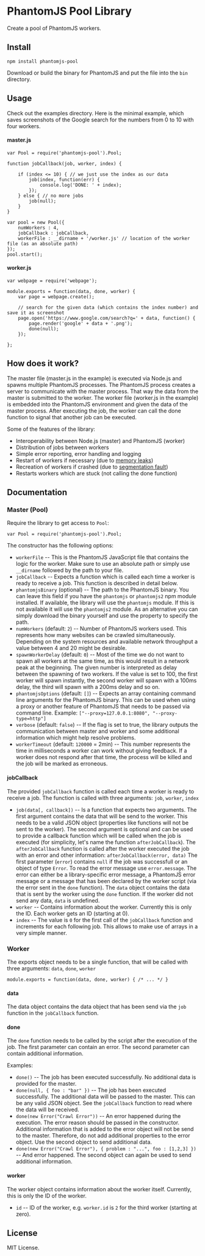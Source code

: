 # PhantomJS Pool Library

Create a pool of PhantomJS workers.

## Install

`npm install phantomjs-pool`

Download or build the binary for PhantomJS and put the file into the `bin` directory.

## Usage

Check out the examples directory. Here is the minimal example, which saves screenshots of the Google search for the numbers from 0 to 10 with four workers.

#### master.js

    var Pool = require('phantomjs-pool').Pool;
    
    function jobCallback(job, worker, index) {
    
        if (index <= 10) { // we just use the index as our data
            job(index, function(err) {
                console.log('DONE: ' + index);
            });
        } else { // no more jobs
            job(null);
        }
    }
    
    var pool = new Pool({
        numWorkers : 4,
        jobCallback : jobCallback,
        workerFile : __dirname + '/worker.js' // location of the worker file (as an absolute path)
    });
    pool.start();

#### worker.js

    var webpage = require('webpage');
    
    module.exports = function(data, done, worker) {
        var page = webpage.create();
    
        // search for the given data (which contains the index number) and save it as screenshot
        page.open('https://www.google.com/search?q=' + data, function() {
            page.render('google' + data + '.png');
            done(null);
        });
    
    };

## How does it work?

The master file (master.js in the example) is executed via Node.js and spawns multiple PhantomJS processes.
The PhantomJS process creates a server to communicate with the master process.
That way the data from the master is submitted to the worker.
The worker file (worker.js in the example) is embedded into the PhantomJS environment and given the data of the master process.
After executing the job, the worker can call the done function to signal that another job can be executed.

Some of the features of the library:
* Interoperability between Node.js (master) and PhantomJS (worker)
* Distribution of jobs between workers
* Simple error reporting, error handling and logging
* Restart of workers if necessary (due to [memory leaks](https://github.com/ariya/phantomjs/issues/11390))
* Recreation of workers if crashed (due to [segmentation fault](https://github.com/ariya/phantomjs/issues/13175))
* Restarts workers which are stuck (not calling the done function)


## Documentation

### Master (Pool)

Require the library to get access to `Pool`:

    var Pool = require('phantomjs-pool').Pool;

The constructor has the following options:

* `workerFile` -- This is the PhantomJS JavaScript file that contains the logic for the worker.
Make sure to use an absolute path or simply use `__dirname` followed by the path to your file.
* `jobCallback` -- Expects a function which is called each time a worker is ready to receive a job. This function is described in detail below.
* `phantomjsBinary` (optional) -- The path to the PhantomJS binary. You can leave this field if you have the `phantomjs` or `phantomjs2`
 npm module installed. If available, the library will use the `phantomjs` module. If this is not available it will use the `phantomjs2` module.
As an alternative you can simply download the binary yourself and use the property to specify the path.
* `numWorkers` (default: `2`) -- Number of PhantomJS workers used. This represents how many websites can be crawled simultaneously.
Depending on the system resources and available network throughput a value between 4 and 20 might be desirable.
* `spawnWorkerDelay` (default: `0`) -- Most of the time we do not want to spawn all workers at the same time,
as this would result in a network peak at the beginning.
The given number is interpreted as delay between the spawning of two workers.
If the value is set to 100, the first worker will spawn instantly, the second worker will spawn with a 100ms delay,
the third will spawn with a 200ms delay and so on.
* `phantomjsOptions` (default: `[]`) --  Expects an array containing command line arguments for the PhantomJS binary.
This can be used when using a proxy or another feature of PhantomJS that needs to be passed via command line.
Example: `["--proxy=127.0.0.1:8080", "--proxy-type=http"]`
* `verbose` (default: `false`) -- If the flag is set to true, the library outputs the communication between
master and worker and some additional information which might help resolve problems.
* `workerTimeout` (default: `120000` = 2min) -- This number represents the time in milliseconds a worker can work without giving feedback.
If a worker does not respond after that time, the process will be killed and the job will be marked as erroneous.

#### jobCallback

The provided `jobCallback` function is called each time a worker is ready to receive a job.
The function is called with three arguments: `job`, `worker`, `index`
* `job(data[, callback])` -- Is a function that expects two arguments. The first argument contains the data that will be send to the worker.
This needs to be a valid JSON object (properties like functions will not be sent to the worker). The second argument is optional
and can be used to provide a callback function which will be called when the job is executed
(for simplicity, let's name the function `afterJobCallback`).
The `afterJobCallback` function is called after the worker executed the job with an error and other information: `afterJobCallback(error, data)`
The first parameter (`error`) contains `null` if the job was successfull or an object of type `Error`. To read the error message use `error.message`.
The error can either be a library-specific error message, a PhantomJS error message or a message that has been declared by the worker script (via the error sent in the `done` function).
The `data` object contains the data that is sent by the worker using the `done` function. If the worker did not send any data, `data` is undefined.
* `worker` -- Contains information about the worker. Currently this is only the ID. Each worker gets an ID (starting at 0).
* `index` -- The value is `0` for the first call of the `jobCallback` function and increments for each following job.
This allows to make use of arrays in a very simple manner.

### Worker

The exports object needs to be a single function, that will be called with three arguments: `data`, `done`, `worker`

    module.exports = function(data, done, worker) { /* ... */ }

#### data

The data object contains the data object that has been send via the `job` function in the `jobCallback` function.

#### done

The `done` function needs to be called by the script after the execution of the job.
The first parameter can contain an error. The second parameter can contain additional information.

Examples:
* `done()` -- The job has been executed successfully. No additional data is provided for the master.
* `done(null, { foo : "bar" })` -- The job has been executed successfully. The additional data will be passed to the master. This can be any valid JSON object.
See the `jobCallback` function to read where the data will be received.
* `done(new Error("Crawl Error"))` -- An error happened during the execution. The error reason should be passed in the constructor.
Additional information that is added to the error object will not be send to the master.
Therefore, do not add additional properties to the error object. Use the second object to send additional data.
* `done(new Error("Crawl Error"), { problem : "...", foo : [1,2,3] })` -- And error happened. The second object can again be used to send additional information.


#### worker

The worker object contains information about the worker itself. Currently, this is only the ID of the worker.

* `id` -- ID of the worker, e.g. `worker.id` is `2` for the third worker (starting at zero).

## License

MIT License.